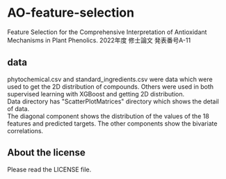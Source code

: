 # AO-feature-selection
Feature Selection for the Comprehensive Interpretation of Antioxidant Mechanisms in Plant Phenolics.
2022年度 修士論文 発表番号A-11

## data
phytochemical.csv and standard_ingredients.csv were data which were used to get the 2D distribution of compounds.
Others were used in both supervised learning with XGBoost and getting 2D distribution.<br>
Data directory has "ScatterPlotMatrices" directory which shows the detail of data. <br>
The diagonal component shows the distribution of the values of the 18 features and predicted targets. The other components show the bivariate correlations.

## About the license
Please read the LICENSE file.